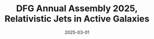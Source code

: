 ---
title: "DFG Annual Assembly 2025, Relativistic Jets in Active Galaxies"
collection: talks
type: "Talk"
permalink: /talks/2025-03-01-talk-13
venue: "Schlosshotel Steinburg"
date: 2025-03-01
location: "Würzburg, Germany"
latitude: 49.7780356
longitude: 9.9434769
talk_slug: 'talk_13'
---